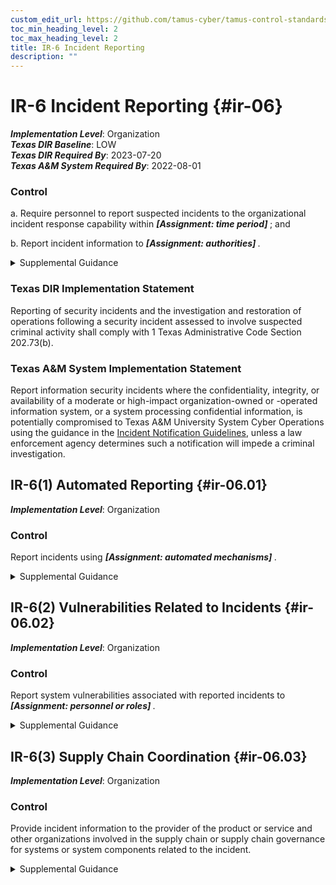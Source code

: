 ```yaml
---
custom_edit_url: https://github.com/tamus-cyber/tamus-control-standards/tree/main/content/tamus.edu/TAMUS_profile.xml
toc_min_heading_level: 2
toc_max_heading_level: 2
title: IR-6 Incident Reporting
description: ""
---
```


# IR-6 Incident Reporting {#ir-06}

_**Implementation Level**_: Organization\
_**Texas DIR Baseline**_: LOW\
_**Texas DIR Required By**_: 2023-07-20\
_**Texas A&M System Required By**_: 2022-08-01

### Control

a. Require personnel to report suspected incidents to the organizational incident response capability within <strong title="ir-06_odp.01"> <em>[Assignment: time period]</em> </strong> ; and

b. Report incident information to <strong title="ir-06_odp.02"> <em>[Assignment: authorities]</em> </strong>.

<details>
  <summary>Supplemental Guidance</summary>

The types of incidents reported, the content and timeliness of the reports, and the designated reporting authorities reflect applicable laws, executive orders, directives, regulations, policies, standards, and guidelines. Incident information can inform risk assessments, control effectiveness assessments, security requirements for acquisitions, and selection criteria for technology products.

</details>

### Texas DIR Implementation Statement

Reporting of security incidents and the investigation and restoration of operations following a security incident assessed to involve suspected criminal activity shall comply with 1 Texas Administrative Code Section 202.73(b).

### Texas A&M System Implementation Statement

Report information security incidents where the confidentiality, integrity, or availability of a moderate or high-impact organization-owned or -operated information system, or a system processing confidential information, is potentially compromised to Texas A&M University System Cyber Operations using the guidance in the <a xmlns="http://csrc.nist.gov/ns/oscal/1.0" href="https://cyber.tamus.edu/policy/guidelines/incident-notification/">Incident Notification Guidelines</a>, unless a law enforcement agency determines such a notification will impede a criminal investigation.

## IR-6(1) Automated Reporting {#ir-06.01}

_**Implementation Level**_: Organization

### Control

Report incidents using <strong title="ir-06.01_odp"> <em>[Assignment: automated mechanisms]</em> </strong>.

<details>
  <summary>Supplemental Guidance</summary>

The recipients of incident reports are specified in <a xmlns="http://csrc.nist.gov/ns/oscal/1.0" href="#ir-6_smt.b">IR-6b</a> . Automated reporting mechanisms include email, posting on websites (with automatic updates), and automated incident response tools and programs.

</details>

## IR-6(2) Vulnerabilities Related to Incidents {#ir-06.02}

_**Implementation Level**_: Organization

### Control

Report system vulnerabilities associated with reported incidents to <strong title="ir-06.02_odp"> <em>[Assignment: personnel or roles]</em> </strong>.

<details>
  <summary>Supplemental Guidance</summary>

Reported incidents that uncover system vulnerabilities are analyzed by organizational personnel including system owners, mission and business owners, senior agency information security officers, senior agency officials for privacy, authorizing officials, and the risk executive (function). The analysis can serve to prioritize and initiate mitigation actions to address the discovered system vulnerability.

</details>

## IR-6(3) Supply Chain Coordination {#ir-06.03}

_**Implementation Level**_: Organization

### Control

Provide incident information to the provider of the product or service and other organizations involved in the supply chain or supply chain governance for systems or system components related to the incident.

<details>
  <summary>Supplemental Guidance</summary>

Organizations involved in supply chain activities include product developers, system integrators, manufacturers, packagers, assemblers, distributors, vendors, and resellers. Entities that provide supply chain governance include the Federal Acquisition Security Council (FASC). Supply chain incidents include compromises or breaches that involve information technology products, system components, development processes or personnel, distribution processes, or warehousing facilities. Organizations determine the appropriate information to share and consider the value gained from informing external organizations about supply chain incidents, including the ability to improve processes or to identify the root cause of an incident.

</details>

